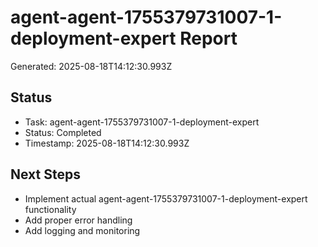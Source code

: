 # agent-agent-1755379731007-1-deployment-expert Report

Generated: 2025-08-18T14:12:30.993Z

## Status
- Task: agent-agent-1755379731007-1-deployment-expert
- Status: Completed
- Timestamp: 2025-08-18T14:12:30.993Z

## Next Steps
- Implement actual agent-agent-1755379731007-1-deployment-expert functionality
- Add proper error handling
- Add logging and monitoring
